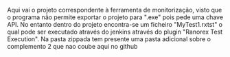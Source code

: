 Aqui vai o projeto correspondente à ferramenta de monitorização, visto que o
programa não permite exportar o projeto para ".exe" pois pede uma chave API.
No entanto dentro do projeto encontra-se um ficheiro "MyTest1.rxtst" o qual
pode ser executado através do jenkins através do plugin "Ranorex Test 
Execution".
Na pasta zippada tem presente uma pasta adicional sobre o complemento 2 que nao coube aqui no github